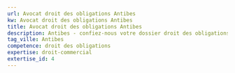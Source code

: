 ```yaml
---
url: Avocat droit des obligations Antibes
kw: Avocat droit des obligations Antibes
title: Avocat droit des obligations Antibes
description: Antibes - confiez-nous votre dossier droit des obligations
tag_ville: Antibes
competence: droit des obligations
expertise: droit-commercial
extertise_id: 4
---
```

